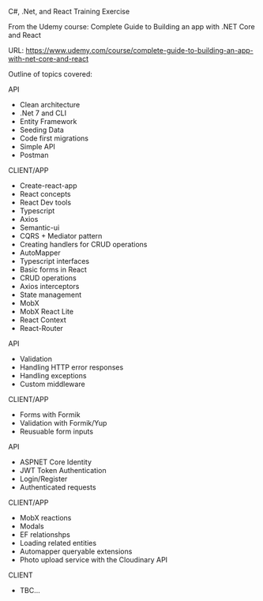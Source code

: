 C#, .Net, and React Training Exercise

From the Udemy course: Complete Guide to Building an app with .NET Core and React

URL: https://www.udemy.com/course/complete-guide-to-building-an-app-with-net-core-and-react

Outline of topics covered:

API

-   Clean architecture
-   .Net 7 and CLI
-   Entity Framework
-   Seeding Data
-   Code first migrations
-   Simple API
-   Postman

CLIENT/APP

-   Create-react-app
-   React concepts
-   React Dev tools
-   Typescript
-   Axios
-   Semantic-ui
-   CQRS + Mediator pattern
-   Creating handlers for CRUD operations
-   AutoMapper
-   Typescript interfaces
-   Basic forms in React
-   CRUD operations
-   Axios interceptors
-   State management
-   MobX
-   MobX React Lite
-   React Context
-   React-Router

API

-   Validation
-   Handling HTTP error responses
-   Handling exceptions
-   Custom middleware

CLIENT/APP

-   Forms with Formik
-   Validation with Formik/Yup
-   Reusuable form inputs

API

-   ASPNET Core Identity
-   JWT Token Authentication
-   Login/Register
-   Authenticated requests

CLIENT/APP

-   MobX reactions
-   Modals
-   EF relationshps
-   Loading related entities
-   Automapper queryable extensions
-   Photo upload service with the Cloudinary API

CLIENT

-   TBC...
